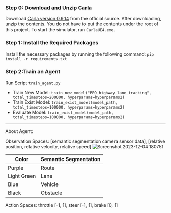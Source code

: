 ### Step 0: Download and Unzip Carla

Download [Carla version 0.9.14](https://github.com/carla-simulator/carla/releases/tag/0.9.14) from the official source. After downloading, unzip the contents. You do not have to put the contents under the root of this project. To start the simulator, run `CarlaUE4.exe`.

### Step 1: Install the Required Packages

Install the necessary packages by running the following command: `pip install -r requirements.txt`

### Step 2:Train an Agent

Run Script `train_agent.py`
- Train New Model: `train_new_model("PPO_highway_lane_tracking", total_timesteps=200000, hyperparams=hyperparams2)`
- Train Exist Model: `train_exist_model(model_path, total_timesteps=100000, hyperparams=hyperparams2)`
- Evaluate Model: `train_exist_model(model_path, total_timesteps=100000, hyperparams=hyperparams2)`

---
About Agent:

Observation Spaces: [semantic segmentation camera sensor data], [relative position, relative velocity, relative speed]
![Screenshot 2023-12-04 180751](https://github.com/Somdit/MimicPilot/assets/40221390/f9eb0608-4914-4f8d-9fdf-f288b888dbd0)

| Color        | Semantic Segmentation |
|--------------|-----------------------|
| Purple       | Route                 |
| Light Green  | Lane                  |
| Blue         | Vehicle               |
| Black        | Obstacle              |

Action Spaces: throttle [-1, 1], steer [-1, 1], brake [0, 1]
